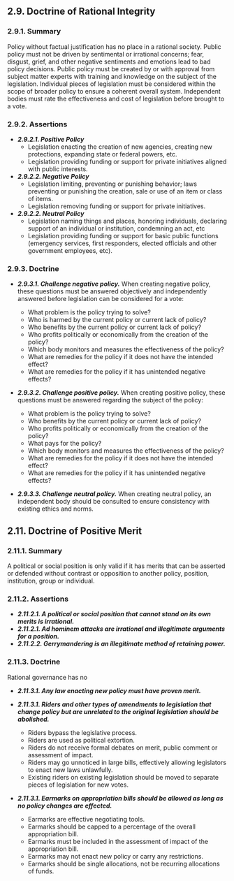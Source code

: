 2.9. Doctrine of Rational Integrity 
---------------------------------

### 2.9.1. Summary
Policy without factual justification has no place in a rational society.  Public policy must not be driven by sentimental or irrational concerns; fear, disgust, grief, and other negative sentiments and emotions lead to bad policy decisions.  Public policy must be created by or with approval from subject matter experts with training and knowledge on the subject of the legislation.  Individual pieces of legislation must be considered within the scope of broader policy to ensure a coherent overall system.  Independent bodies must rate the effectiveness and cost of legislation before brought to a vote.

### 2.9.2. Assertions
-  *__2.9.2.1. Positive Policy__*
      -  Legislation enacting the creation of new agencies, creating new protections, expanding state or federal powers, etc.
      -  Legislation providing funding or support for private initiatives aligned with public interests. 
-  *__2.9.2.2. Negative Policy__* 
      -  Legislation limiting, preventing or punishing behavior; laws preventing or punishing the creation, sale or use of an item or class of items.
      -  Legislation removing funding or support for private initiatives.
-  *__2.9.2.2. Neutral Policy__*
      -  Legislation naming things and places, honoring individuals, declaring support of an individual or institution, condemning an act, etc
      -  Legislation providing funding or support for basic public functions (emergency services, first responders, elected officials and other government employees, etc).
      

### 2.9.3. Doctrine

-  *__2.9.3.1. Challenge negative policy.__*
When creating negative policy, these questions must be answered objectively and independently answered before legislation can be considered for a vote:

      -  What problem is the policy trying to solve?
      -  Who is harmed by the current policy or current lack of policy?
      -  Who benefits by the current policy or current lack of policy?
      -  Who profits politically or economically from the creation of the policy?
      -  Which body monitors and measures the effectiveness of the policy?
      -  What are remedies for the policy if it does not have the intended effect?
      -  What are remedies for the policy if it has unintended negative effects?

-  *__2.9.3.2. Challenge positive policy.__*
When creating positive policy, these questions must be answered regarding the subject of the policy:

      -  What problem is the policy trying to solve?
      -  Who benefits by the current policy or current lack of policy?
      -  Who profits politically or economically from the creation of the policy?
      -  What pays for the policy? 
      -  Which body monitors and measures the effectiveness of the policy?
      -  What are remedies for the policy if it does not have the intended effect?
      -  What are remedies for the policy if it has unintended negative effects?

-  *__2.9.3.3. Challenge neutral policy.__*
When creating neutral policy, an independent body should be consulted to ensure consistency with existing ethics and norms.


## 2.11. Doctrine of Positive Merit

### 2.11.1. Summary
A political or social position is only valid if it has merits that can be asserted or defended without contrast or opposition to another policy, position, institution, group or individual.

### 2.11.2. Assertions
-  *__2.11.2.1. A political or social position that cannot stand on its own merits is irrational.__*
-  *__2.11.2.1. Ad hominem attacks are irrational and illegitimate arguments for a position.__*
-  *__2.11.2.2. Gerrymandering is an illegitimate method of retaining power.__*


### 2.11.3. Doctrine
Rational governance has no 

-  *__2.11.3.1. Any law enacting new policy must have proven merit.__*

-  *__2.11.3.1. Riders and other types of amendments to legislation that change policy but are unrelated to the original legislation should be abolished.__*
      -  Riders bypass the legislative process.
      -  Riders are used as political extortion.
      -  Riders do not receive formal debates on merit, public comment or assessment of impact.
      -  Riders may go unnoticed in large bills, effectively allowing legislators to enact new laws unlawfully.
      -  Existing riders on existing legislation should be moved to separate pieces of legislation for new votes.
-  *__2.11.3.1. Earmarks on appropriation bills should be allowed as long as no policy changes are effected.__*
      -  Earmarks are effective negotiating tools.
      -  Earmarks should be capped to a percentage of the overall appropriation bill.
      -  Earmarks must be included in the assessment of impact of the appropriation bill.
      -  Earmarks may not enact new policy or carry any restrictions.
      -  Earmarks should be single allocations, not be recurring allocations of funds.
      


